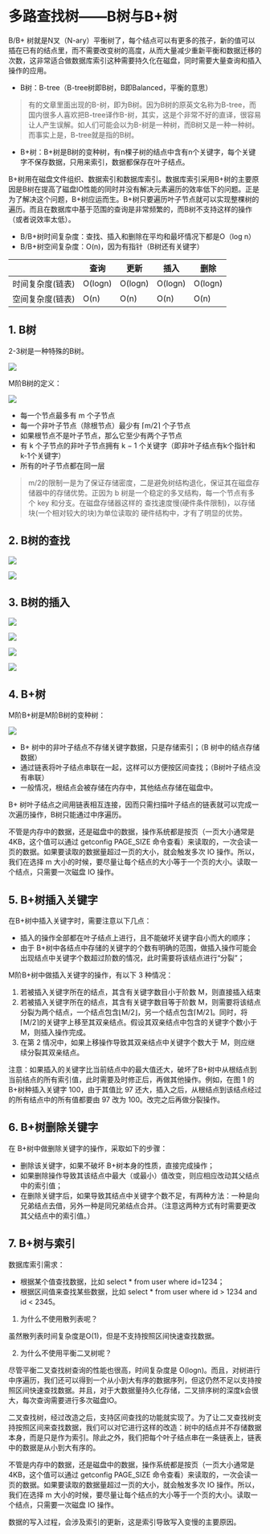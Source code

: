 ﻿# 多路查找树——B树与B+树

B/B+ 树就是N叉（N-ary）平衡树了，每个结点可以有更多的孩子，新的值可以插在已有的结点里，而不需要改变树的高度，从而大量减少重新平衡和数据迁移的次数，这非常适合做数据库索引这种需要持久化在磁盘，同时需要大量查询和插入操作的应用。

* B树：B-tree（B-tree树即B树，B即Balanced，平衡的意思）

> 有的文章里面出现的B-树，即为B树。因为B树的原英文名称为B-tree，而国内很多人喜欢把B-tree译作B-树，其实，这是个非常不好的直译，很容易让人产生误解。如人们可能会以为B-树是一种树，而B树又是一种一种树。而事实上是，B-tree就是指的B树。

* B+树：B+树是B树的变种树，有n棵子树的结点中含有n个关键字，每个关键字不保存数据，只用来索引，数据都保存在叶子结点。

B+树用在磁盘文件组织、数据索引和数据库索引。数据库索引采用B+树的主要原因是B树在提高了磁盘IO性能的同时并没有解决元素遍历的效率低下的问题。正是为了解决这个问题，B+树应运而生。B+树只要遍历叶子节点就可以实现整棵树的遍历。而且在数据库中基于范围的查询是非常频繁的，而B树不支持这样的操作（或者说效率太低）。

* B/B+树时间复杂度：查找、插入和删除在平均和最坏情况下都是O（log n）
* B/B+树空间复杂度：O(n)，因为有指针（B树还有关键字）

|                  | 查询    | 更新    | 插入    | 删除    |
| ---------------  | -----   | ------  | ------  | ------  |
| 时间复杂度(链表) | O(logn) | O(logn) | O(logn) | O(logn) |
| 空间复杂度(链表) | O(n)    | O(n)    | O(n)    | O(n)    |

## 1. B树 ##

2-3树是一种特殊的B树。

![](https://raw.githubusercontent.com/yixy4app/images/picgo/202209121746169.jpg)

M阶B树的定义：

![](https://raw.githubusercontent.com/yixy4app/images/picgo/202209121746732.jpg)

* 每一个节点最多有 m 个子节点
* 每一个非叶子节点（除根节点）最少有 ⌈m/2⌉ 个子节点
* 如果根节点不是叶子节点，那么它至少有两个子节点
* 有 k 个子节点的非叶子节点拥有 k − 1 个关键字（即非叶子结点有k个指针和k-1个关键字）
* 所有的叶子节点都在同一层

>m/2的限制一是为了保证存储密度，二是避免树结构退化，保证其在磁盘存储器中的存储优势。正因为 b 树是一个稳定的多叉结构，每一个节点有多个 key 和分支。在磁盘存储器这样的 查找速度慢(硬件条件限制)，以存储块(一个相对较大的块)为单位读取的 硬件结构中，才有了明显的优势。

## 2. B树的查找 ##

![](https://raw.githubusercontent.com/yixy4app/images/picgo/202209121746538.jpg)

![](https://raw.githubusercontent.com/yixy4app/images/picgo/202209121746853.jpg)

## 3. B树的插入 ##

![](https://raw.githubusercontent.com/yixy4app/images/picgo/202209121747285.jpg)

![](https://raw.githubusercontent.com/yixy4app/images/picgo/202209121747456.jpg)

![](https://raw.githubusercontent.com/yixy4app/images/picgo/202209121747149.jpg)

![](https://raw.githubusercontent.com/yixy4app/images/picgo/202209121747998.jpg)

## 4. B+树 ##

M阶B+树是M阶B树的变种树：

![](https://raw.githubusercontent.com/yixy4app/images/picgo/202209121748307.jpg)

* B+ 树中的非叶子结点不存储关键字数据，只是存储索引；（B 树中的结点存储数据）
* 通过链表将叶子结点串联在一起，这样可以方便按区间查找；（B树叶子结点没有串联）
* 一般情况，根结点会被存储在内存中，其他结点存储在磁盘中。

B+ 树叶子结点之间用链表相互连接，因而只需扫描叶子结点的链表就可以完成一次遍历操作，B树只能通过中序遍历。

不管是内存中的数据，还是磁盘中的数据，操作系统都是按页（一页大小通常是 4KB，这个值可以通过 getconfig PAGE_SIZE 命令查看）来读取的，一次会读一页的数据。如果要读取的数据量超过一页的大小，就会触发多次 IO 操作。所以，我们在选择 m 大小的时候，要尽量让每个结点的大小等于一个页的大小。读取一个结点，只需要一次磁盘 IO 操作。

## 5. B+树插入关键字 ##

在B+树中插入关键字时，需要注意以下几点：

* 插入的操作全部都在叶子结点上进行，且不能破坏关键字自小而大的顺序；
* 由于 B+树中各结点中存储的关键字的个数有明确的范围，做插入操作可能会出现结点中关键字个数超过阶数的情况，此时需要将该结点进行“分裂”；

M阶B+树中做插入关键字的操作，有以下 3 种情况：

1. 若被插入关键字所在的结点，其含有关键字数目小于阶数 M，则直接插入结束
2. 若被插入关键字所在的结点，其含有关键字数目等于阶数 M，则需要将该结点分裂为两个结点，一个结点包含⌊M/2⌋，另一个结点包含⌈M/2⌉。同时，将⌈M/2⌉的关键字上移至其双亲结点。假设其双亲结点中包含的关键字个数小于 M，则插入操作完成。
3. 在第 2 情况中，如果上移操作导致其双亲结点中关键字个数大于 M，则应继续分裂其双亲结点。

注意：如果插入的关键字比当前结点中的最大值还大，破坏了B+树中从根结点到当前结点的所有索引值，此时需要及时修正后，再做其他操作。例如，在图 1 的 B+树种插入关键字 100，由于其值比 97 还大，插入之后，从根结点到该结点经过的所有结点中的所有值都要由 97 改为 100。改完之后再做分裂操作。

## 6. B+树删除关键字 ##

在 B+树中做删除关键字的操作，采取如下的步骤：

* 删除该关键字，如果不破坏 B+树本身的性质，直接完成操作；
* 如果删除操作导致其该结点中最大（或最小）值改变，则应相应改动其父结点中的索引值；
* 在删除关键字后，如果导致其结点中关键字个数不足，有两种方法：一种是向兄弟结点去借，另外一种是同兄弟结点合并。（注意这两种方式有时需要更改其父结点中的索引值。）

## 7. B+树与索引 ##

数据库索引需求：

* 根据某个值查找数据，比如 select * from user where id=1234；
* 根据区间值来查找某些数据，比如 select * from user where id > 1234 and id < 2345。

1. 为什么不使用散列表呢？

虽然散列表时间复杂度是O(1)，但是不支持按照区间快速查找数据。

2. 为什么不使用平衡二叉树呢？

尽管平衡二叉查找树查询的性能也很高，时间复杂度是 O(logn)。而且，对树进行中序遍历，我们还可以得到一个从小到大有序的数据序列，但这仍然不足以支持按照区间快速查找数据。并且，对于大数据量持久化存储，二叉排序树的深度k会很大，每次查询需要进行多次磁盘IO。

二叉查找树，经过改造之后，支持区间查找的功能就实现了。为了让二叉查找树支持按照区间来查找数据，我们可以对它进行这样的改造：树中的结点并不存储数据本身，而是只是作为索引。除此之外，我们把每个叶子结点串在一条链表上，链表中的数据是从小到大有序的。

不管是内存中的数据，还是磁盘中的数据，操作系统都是按页（一页大小通常是 4KB，这个值可以通过 getconfig PAGE_SIZE 命令查看）来读取的，一次会读一页的数据。如果要读取的数据量超过一页的大小，就会触发多次 IO 操作。所以，我们在选择 m 大小的时候，要尽量让每个结点的大小等于一个页的大小。读取一个结点，只需要一次磁盘 IO 操作。

数据的写入过程，会涉及索引的更新，这是索引导致写入变慢的主要原因。
